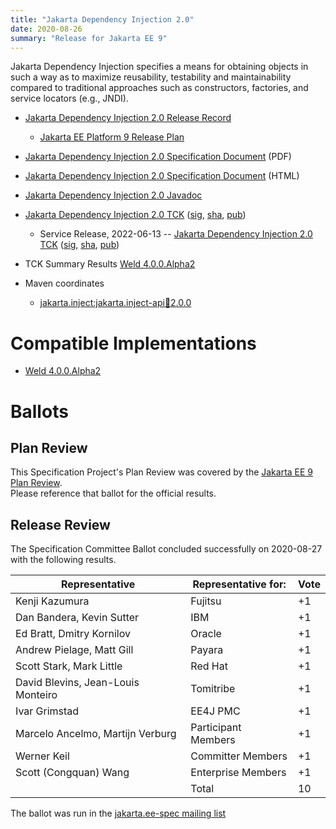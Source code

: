 ```yaml
---
title: "Jakarta Dependency Injection 2.0"
date: 2020-08-26
summary: "Release for Jakarta EE 9"
---
```


Jakarta Dependency Injection specifies a means for obtaining objects in such a way as to maximize reusability, testability and maintainability compared to traditional approaches such as constructors, factories, and service locators (e.g., JNDI).

* [Jakarta Dependency Injection 2.0 Release Record](https://projects.eclipse.org/projects/ee4j.cdi/releases/3.0)
  * [Jakarta EE Platform 9 Release Plan](https://eclipse-ee4j.github.io/jakartaee-platform/jakartaee9/JakartaEE9ReleasePlan)
* [Jakarta Dependency Injection 2.0 Specification Document](jakarta-injection-spec-2.0.pdf) (PDF)
* [Jakarta Dependency Injection 2.0 Specification Document](jakarta-injection-spec-2.0.html) (HTML)
* [Jakarta Dependency Injection 2.0 Javadoc](./apidocs)
* [Jakarta Dependency Injection 2.0 TCK](https://download.eclipse.org/jakartaee/dependency-injection/2.0/jakarta.inject-tck-2.0.1-bin.zip)
([sig](https://download.eclipse.org/jakartaee/dependency-injection/2.0/jakarta.inject-tck-2.0.1-bin.zip.sig),
[sha](https://download.eclipse.org/jakartaee/dependency-injection/2.0/jakarta.inject-tck-2.0.1-bin.zip.sha256),
[pub](https://jakarta.ee/specifications/jakartaee-spec-committee.pub))
    * Service Release, 2022-06-13 --  [Jakarta Dependency Injection 2.0 TCK](https://download.eclipse.org/jakartaee/dependency-injection/2.0/jakarta.inject-tck-2.0.2-bin.zip)
([sig](https://download.eclipse.org/jakartaee/dependency-injection/2.0/jakarta.inject-tck-2.0.2-bin.zip.sig), 
[sha](https://download.eclipse.org/jakartaee/dependency-injection/2.0/jakarta.inject-tck-2.0.2-bin.zip.sha256), 
[pub](https://jakarta.ee/specifications/jakartaee-spec-committee.pub))

* TCK Summary Results [Weld 4.0.0.Alpha2](https://github.com/jakartaredhat/weld-inject-tck/wiki/Jakarta-Dependency-Injection-2.0-TCK-Results)

* Maven coordinates
  * [jakarta.inject:jakarta.inject-api:jar:2.0.0](https://repo1.maven.org/maven2/jakarta/inject/jakarta.inject-api/2.0.0/)


# Compatible Implementations

* [Weld 4.0.0.Alpha2](https://weld.cdi-spec.org/download/)

# Ballots

## Plan Review

[//]: # (For Jakarta EE 9, the Platform Plan Review covered 95% of the Specification Projects.  For those Projects, just use the following statement in this Plan Review section:)

This Specification Project's Plan Review was covered by the [Jakarta EE 9 Plan Review](https://jakarta.ee/specifications/platform/9/).  
Please reference that ballot for the official results.

[//]: # (If your Project was required to do a standalone Plan Review...  You'll need to perform an official Plan Review ballot and record the results here.)

## Release Review

The Specification Committee Ballot concluded successfully on 2020-08-27 with the following results.

| Representative                                 | Representative for: | Vote |
|------------------------------------------------|---------------------|------|
| Kenji Kazumura                                 | Fujitsu             |  +1  |
| Dan Bandera, Kevin Sutter                      | IBM                 |  +1  |
| Ed Bratt, Dmitry Kornilov                      | Oracle              |  +1  |
| Andrew Pielage, Matt Gill                      | Payara              |  +1  |
| Scott Stark, Mark Little                       | Red Hat             |  +1  |
| David Blevins, Jean-Louis Monteiro             | Tomitribe           |  +1  |
| Ivar Grimstad                                  | EE4J PMC            |  +1  |
| Marcelo Ancelmo, Martijn Verburg               | Participant Members |  +1  |
| Werner Keil                                    | Committer Members   |  +1  |
| Scott (Congquan) Wang                          | Enterprise Members  |  +1  |
|                                                | Total               |  10  |

The ballot was run in the [jakarta.ee-spec mailing list](https://www.eclipse.org/lists/jakarta.ee-spec/msg00786.html)
